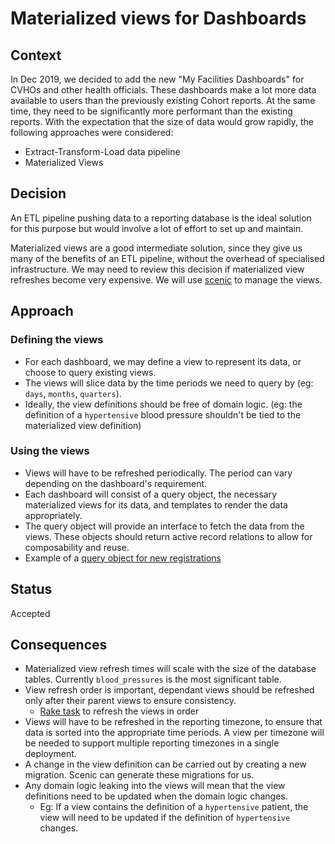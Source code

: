 # Materialized views for Dashboards

## Context
In Dec 2019, we decided to add the new "My Facilities Dashboards" for CVHOs and other health officials.
These dashboards make a lot more data available to users than the previously existing Cohort reports.
At the same time, they need to be significantly more performant than the existing reports.
With the expectation that the size of data would grow rapidly, the following approaches were considered:
* Extract-Transform-Load data pipeline
* Materialized Views

## Decision
An ETL pipeline pushing data to a reporting database is the ideal solution for this purpose but would involve a lot of effort to set up and maintain.

Materialized views are a good intermediate solution, since they give us many of the benefits of an ETL pipeline,
without the overhead of specialised infrastructure. We may need to review this decision if materialized view refreshes become very expensive.
We will use [scenic](https://github.com/scenic-views/scenic) to manage the views.

## Approach
### Defining the views
* For each dashboard, we may define a view to represent its data, or choose to query existing views.
* The views will slice data by the time periods we need to query by (eg: `days`, `months`, `quarters`).
* Ideally, the view definitions should be free of domain logic. (eg: the definition of a `hypertensive` blood pressure shouldn't be tied to the materialized view definition)
### Using the views
* Views will have to be refreshed periodically. The period can vary depending on the dashboard's requirement.
* Each dashboard will consist of a query object, the necessary materialized views for its data, and templates to render the data appropriately.
* The query object will provide an interface to fetch the data from the views. These objects should return active record relations to allow for composability and reuse.
* Example of a [query object for new registrations](https://github.com/simpledotorg/simple-server/blob/b0724c59e32bad4150f216378b024a1e98df5f8e/app/queries/my_facilities/registrations_query.rb)
## Status

Accepted

## Consequences

* Materialized view refresh times will scale with the size of the database tables. Currently `blood_pressures` is the most significant table.
* View refresh order is important, dependant views should be refreshed only after their parent views to ensure consistency.
    * [Rake task](https://github.com/simpledotorg/simple-server/blob/b0724c59e32bad4150f216378b024a1e98df5f8e/lib/tasks/refresh_materialized_db_views.rake) to refresh the views in order
* Views will have to be refreshed in the reporting timezone, to ensure that data is sorted into the appropriate time periods. A view per timezone will be needed to support multiple reporting timezones in a single deployment.
* A change in the view definition can be carried out by creating a new migration. Scenic can generate these migrations for us.
* Any domain logic leaking into the views will mean that the view definitions need to be updated when the domain logic changes.
    * Eg: If a view contains the definition of a `hypertensive` patient, the view will need to be updated if the definition of `hypertensive` changes.
